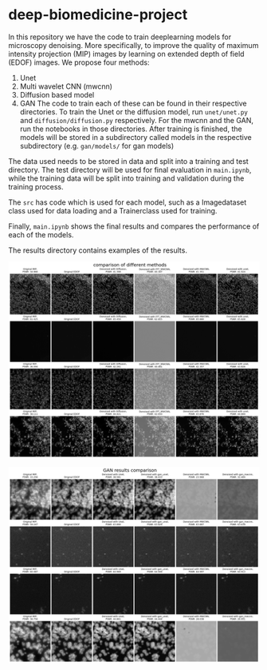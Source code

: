 # deep-biomedicine-project

In this repository we have the code to train deeplearning models for microscopy denoising. More specifically, to improve the quality of maximum intensity projection (MIP) images by learning on extended depth of field (EDOF) images. We propose four methods:
1. Unet
2. Multi wavelet CNN (mwcnn)
3. Diffusion based model
4. GAN
The code to train each of these can be found in their respective directories. To train the Unet or the diffusion model, run `unet/unet.py` and `diffusion/diffusion.py` respectively. For the mwcnn and the GAN, run the notebooks in those directories. After training is finished, the models will be stored in a subdirectory called models in the respective subdirectory (e.g. `gan/models/` for gan models)

The data used needs to be stored in data and split into a training and test directory. The test directory will be used for final evaluation in `main.ipynb`, while the training data will be split into training and validation during the training process.

The `src` has code which is used for each model, such as a Imagedataset class used for data loading and a Trainerclass used for training.

Finally, `main.ipynb` shows the final results and compares the performance of each of the models.

The results directory contains examples of the results.

![alt text](https://github.com/AleHD/deep-biomedicine-project/blob/main/Summary.png)

![alt text](https://github.com/AleHD/deep-biomedicine-project/blob/main/GAN_summary.png)
